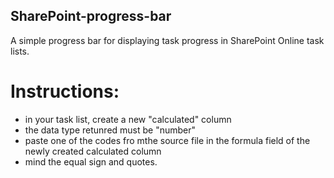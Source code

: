 ## SharePoint-progress-bar

A simple progress bar for displaying task progress in SharePoint Online task lists.

# Instructions:
+ in your task list, create a new "calculated" column
+ the data type retunred must be "number"
+ paste one of the codes fro mthe source file in the formula field of the newly created calculated column
+ mind the equal sign and quotes.

